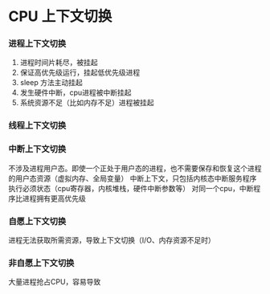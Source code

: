 # CPU 上下文切换

### 进程上下文切换
1. 进程时间片耗尽，被挂起
2. 保证高优先级运行，挂起低优先级进程
3. sleep 方法主动挂起
4. 发生硬件中断，cpu进程被中断挂起
5. 系统资源不足（比如内存不足）进程被挂起

### 线程上下文切换



### 中断上下文切换
不涉及进程用户态。即使一个正处于用户态的进程，也不需要保存和恢复这个进程的用户态资源（虚拟内存、全局变量）
中断上下文，只包括内核态中断服务程序执行必须状态（cpu寄存器，内核堆栈，硬件中断参数等）
对同一个cpu，中断程序比进程拥有更高优先级


### 自愿上下文切换
进程无法获取所需资源，导致上下文切换（I/O、内存资源不足时）

### 非自愿上下文切换
大量进程抢占CPU，容易导致